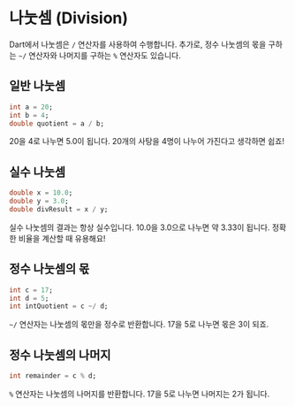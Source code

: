 # 나눗셈 (Division)

Dart에서 나눗셈은 `/` 연산자를 사용하여 수행합니다. 추가로, 정수 나눗셈의 몫을 구하는 `~/` 연산자와 나머지를 구하는 `%` 연산자도 있습니다.

## 일반 나눗셈

```dart
int a = 20;
int b = 4;
double quotient = a / b;
```

20을 4로 나누면 5.0이 됩니다. 20개의 사탕을 4명이 나누어 가진다고 생각하면 쉽죠!

## 실수 나눗셈

```dart
double x = 10.0;
double y = 3.0;
double divResult = x / y;
```

실수 나눗셈의 결과는 항상 실수입니다. 10.0을 3.0으로 나누면 약 3.33이 됩니다. 정확한 비율을 계산할 때 유용해요!

## 정수 나눗셈의 몫

```dart
int c = 17;
int d = 5;
int intQuotient = c ~/ d;
```

`~/` 연산자는 나눗셈의 몫만을 정수로 반환합니다. 17을 5로 나누면 몫은 3이 되죠.

## 정수 나눗셈의 나머지

```dart
int remainder = c % d;
```

`%` 연산자는 나눗셈의 나머지를 반환합니다. 17을 5로 나누면 나머지는 2가 됩니다.


